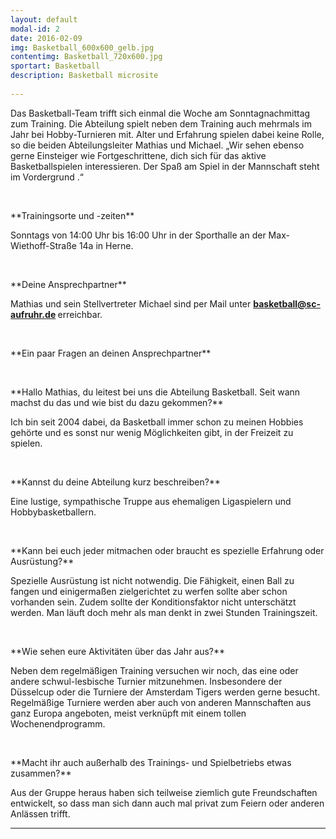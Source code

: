 ```yaml
---
layout: default
modal-id: 2
date: 2016-02-09
img: Basketball_600x600_gelb.jpg
contentimg: Basketball_720x600.jpg
sportart: Basketball
description: Basketball microsite
             
---
```


  
  Das Basketball-Team trifft sich einmal die Woche am Sonntagnachmittag zum Training. Die Abteilung spielt neben dem Training auch mehrmals im Jahr bei Hobby-Turnieren mit. Alter und Erfahrung spielen dabei keine Rolle, so die beiden Abteilungsleiter Mathias und Michael. „Wir sehen ebenso gerne Einsteiger wie Fortgeschrittene, dich sich für das aktive Basketballspielen interessieren. Der Spaß am Spiel in der Mannschaft steht  im Vordergrund .“
  
<p>&nbsp;</p>
**Trainingsorte und -zeiten**

 Sonntags von 14:00 Uhr bis 16:00 Uhr in der Sporthalle an der Max-Wiethoff-Straße 14a in Herne.

<p>&nbsp;</p>
**Deine Ansprechpartner**

Mathias und sein Stellvertreter Michael sind per Mail unter <b> <font color="#0000FF"> [basketball@sc-aufruhr.de](mailto:basketball@sc-aufruhr.de) </font> </b> erreichbar.

<p>&nbsp;</p>
 **Ein paar Fragen an deinen Ansprechpartner**

<p>&nbsp;</p>
**Hallo Mathias, du leitest bei uns die Abteilung Basketball. Seit wann machst du das und wie bist du dazu gekommen?**
  
  Ich bin seit 2004 dabei, da Basketball immer schon zu meinen Hobbies gehörte und es sonst nur wenig Möglichkeiten gibt, in der Freizeit zu spielen.
<p>&nbsp;</p>
**Kannst du deine Abteilung kurz beschreiben?**

Eine lustige, sympathische Truppe aus ehemaligen Ligaspielern und Hobbybasketballern.


<p>&nbsp;</p>
**Kann bei euch jeder mitmachen oder braucht es spezielle Erfahrung oder Ausrüstung?**
  
  Spezielle Ausrüstung ist nicht notwendig. Die Fähigkeit, einen Ball zu fangen und einigermaßen zielgerichtet zu werfen sollte aber schon vorhanden sein.
Zudem sollte der Konditionsfaktor nicht unterschätzt werden. Man läuft doch mehr als man denkt in zwei Stunden Trainingszeit.
<p>&nbsp;</p>
**Wie sehen eure Aktivitäten über das Jahr aus?**

Neben dem regelmäßigen Training versuchen wir noch, das eine oder andere schwul-lesbische Turnier mitzunehmen. Insbesondere der Düsselcup oder die Turniere der Amsterdam Tigers werden gerne besucht. Regelmäßige Turniere werden aber auch von anderen Mannschaften aus ganz Europa angeboten, meist verknüpft mit einem tollen Wochenendprogramm.

<p>&nbsp;</p>
**Macht ihr auch außerhalb des Trainings- und Spielbetriebs etwas zusammen?**

Aus der Gruppe heraus haben sich teilweise ziemlich gute Freundschaften entwickelt, so dass man sich dann auch mal privat zum Feiern oder anderen Anlässen trifft.


___
